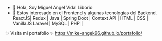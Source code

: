 - 👋 Hola, Soy Miguel Angel Vidal Liborio
- 👀 Estoy interesado en el Frontend y algunas tecnologias del Backend.
    ReactJS| Redux  | Java | Spring Boot | Context API | HTML | CSS | VanillaJS 
    Laravel | MySQL | PHP |
    

✨ Visita mi portafolio ✨
https://mike-angek96.github.io/portafolio/
